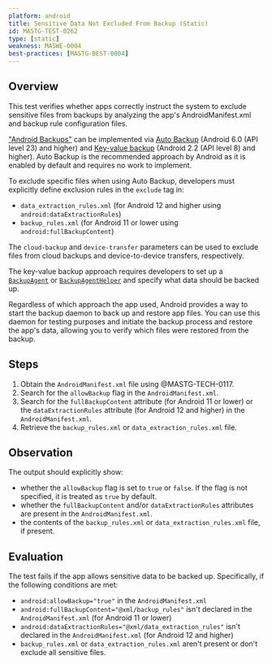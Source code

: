 ```yaml
---
platform: android
title: Sensitive Data Not Excluded From Backup (Static)
id: MASTG-TEST-0262
type: [static]
weakness: MASWE-0004
best-practices: [MASTG-BEST-0004]
---
```


## Overview

This test verifies whether apps correctly instruct the system to exclude sensitive files from backups by analyzing the app's AndroidManifest.xml and backup rule configuration files.

["Android Backups"](../../../0x05d-Testing-Data-Storage.md/#backups) can be implemented via [Auto Backup](https://developer.android.com/identity/data/autobackup) (Android 6.0 (API level 23) and higher) and [Key-value backup](https://developer.android.com/identity/data/keyvaluebackup) (Android 2.2 (API level 8) and higher). Auto Backup is the recommended approach by Android as it is enabled by default and requires no work to implement.

To exclude specific files when using Auto Backup, developers must explicitly define exclusion rules in the `exclude` tag in:

- `data_extraction_rules.xml` (for Android 12 and higher using `android:dataExtractionRules`)
- `backup_rules.xml` (for Android 11 or lower using `android:fullBackupContent`)

The `cloud-backup` and `device-transfer` parameters can be used to exclude files from cloud backups and device-to-device transfers, respectively.

The key-value backup approach requires developers to set up a [`BackupAgent`](https://developer.android.com/identity/data/keyvaluebackup#BackupAgent) or [`BackupAgentHelper`](https://developer.android.com/identity/data/keyvaluebackup#BackupAgentHelper) and specify what data should be backed up.

Regardless of which approach the app used, Android provides a way to start the backup daemon to back up and restore app files. You can use this daemon for testing purposes and initiate the backup process and restore the app's data, allowing you to verify which files were restored from the backup.

## Steps

1. Obtain the `AndroidManifest.xml` file using @MASTG-TECH-0117.
2. Search for the `allowBackup` flag in the `AndroidManifest.xml`.
3. Search for the `fullBackupContent` attribute (for Android 11 or lower) or the `dataExtractionRules` attribute (for Android 12 and higher) in the `AndroidManifest.xml`.
4. Retrieve the `backup_rules.xml` or `data_extraction_rules.xml` file.

## Observation

The output should explicitly show:

- whether the `allowBackup` flag is set to `true` or `false`. If the flag is not specified, it is treated as `true` by default.
- whether the `fullBackupContent` and/or `dataExtractionRules` attributes are present in the `AndroidManifest.xml`.
- the contents of the `backup_rules.xml` or `data_extraction_rules.xml` file, if present.

## Evaluation

The test fails if the app allows sensitive data to be backed up. Specifically, if the following conditions are met:

- `android:allowBackup="true"` in the `AndroidManifest.xml`
- `android:fullBackupContent="@xml/backup_rules"` isn't declared in the `AndroidManifest.xml` (for Android 11 or lower)
- `android:dataExtractionRules="@xml/data_extraction_rules"` isn't declared in the `AndroidManifest.xml` (for Android 12 and higher)
- `backup_rules.xml` or `data_extraction_rules.xml` aren't present or don't exclude all sensitive files.
